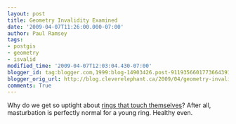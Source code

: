 ```yaml
---
layout: post
title: Geometry Invalidity Examined
date: '2009-04-07T11:26:00.000-07:00'
author: Paul Ramsey
tags:
- postgis
- geometry
- isvalid
modified_time: '2009-04-07T12:03:04.430-07:00'
blogger_id: tag:blogger.com,1999:blog-14903426.post-9119356601773664391
blogger_orig_url: http://blog.cleverelephant.ca/2009/04/geometry-invalidity-examined.html
comments: True
---
```


Why do we get so uptight about [rings that touch themselves](http://docs.opengeo.org/geospiel/2009/04/07/filtering-invalid-geometry-in-postgis/)? After all, masturbation is perfectly normal for a young ring. Healthy even.


